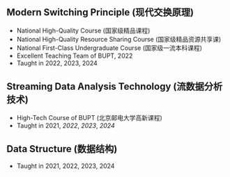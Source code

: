 ## Modern Switching Principle (现代交换原理)

- National High-Quality Course (国家级精品课程)
- National High-Quality Resource Sharing Course (国家级精品资源共享课)
- National First-Class Undergraduate Course (国家级一流本科课程)
- Excellent Teaching Team of BUPT, 2022
- Taught in 2022, 2023, 2024

## Streaming Data Analysis Technology (流数据分析技术)

- High-Tech Course of BUPT (北京邮电大学高新课程)
- Taught in 2021, *2022*, *2023*, *2024*

## Data Structure (数据结构)

- Taught in 2021, 2022, 2023, 2024
